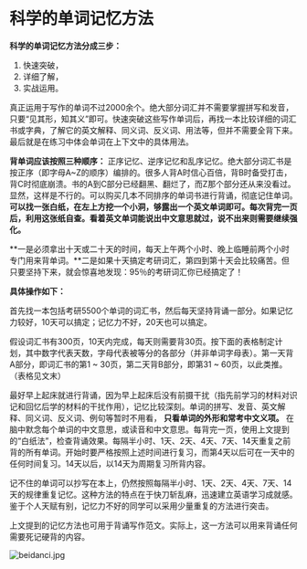 # 科学的单词记忆方法

**科学的单词记忆方法分成三步：** 
1. 快速突破，
2. 详细了解，
3. 实战运用。

真正运用于写作的单词不过2000余个。绝大部分词汇并不需要掌握拼写和发音，只要“见其形，知其义”即可。快速突破这些写作单词后，再找一本比较详细的词汇书或字典，了解它的英文解释、同义词、反义词、用法等，但并不需要全背下来。最后就是在练习中体会单词在上下文中的具体用法。

**背单词应该按照三种顺序：** 正序记忆、逆序记忆和乱序记忆。绝大部分词汇书是按正序（即字母A~Z的顺序）编排的。很多人背A时信心百倍，背B时备受打击，背C时彻底崩溃。书的A到C部分已经翻黑、翻烂了，而Z那个部分还从来没看过。显然，这样是不行的。可以购买几本不同排序的单词书进行背诵，彻底记住单词。**可以找一张白纸，在左上方挖一个小洞，够露出一个英文单词即可。每次背完一页后，利用这张纸自查。看着英文单词能说出中文意思就过，说不出来则需要继续强化。**

**一是必须拿出十天或二十天的时间，每天上午两个小时、晚上临睡前两个小时专门用来背单词。**二是如果十天搞定考研词汇，第四到第十天会比较痛苦。但只要坚持下来，就会惊喜地发现：95％的考研词汇你已经搞定了！

**具体操作如下：**

首先找一本包括考研5500个单词的词汇书，然后每天坚持背诵一部分。如果记忆力较好，10天可以搞定；记忆力不好，20天也可以搞定。

假设词汇书有300页，10天内完成，每天则需要背30页。按下面的表格制定计划，其中数字代表天数，字母代表被等分的各部分（并非单词字母表）。第一天背A部分，即词汇书的第1 ~ 30页，第二天背B部分，即第31 ~ 60页，以此类推。（表格见文末）

最好早上起床就进行背诵，因为早上起床后没有前摄干扰（指先前学习的材料对识记和回忆后学的材料的干扰作用），记忆比较深刻。单词的拼写、发音、英文解释、同义词、反义词、例句等暂时不用看， **只看单词的外形和常考中文义项。** 在脑中默念每个单词的中文意思，或读音和中文意思。每背完一页，使用上文提到的“白纸法”，检查背诵效果。每隔半小时、1天、2天、4天、7天、14天重复之前背的所有单词。开始时要严格按照上述时间进行复习，而第4天以后可在一天中的任何时间复习。14天以后，以14天为周期复习所背内容。

记不住的单词可以抄写在本上，仍然按照每隔半小时、1天、2天、4天、7天、14天的规律重复记忆。这种方法的特点在于快刀斩乱麻，迅速建立英语学习成就感。鉴于个人天赋有别，记忆力不好的同学可以采用少量重复的方法进行突击。

上文提到的记忆方法也可用于背诵写作范文。实际上，这一方法可以用来背诵任何需要死记硬背的内容。

![beidanci.jpg](https://upload-images.jianshu.io/upload_images/34893-535df982f3a1b65d.jpg?imageMogr2/auto-orient/strip%7CimageView2/2/w/1240)
